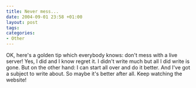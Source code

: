 ```yaml
---
title: Never mess...
date: 2004-09-01 23:58 +01:00
layout: post
tags:
categories:
- Other
---
```

OK, here's a golden tip which everybody knows: don't mess with a live server! Yes, I did and I know regret it.
I didn't write much but all I did write is gone. 
But on the other hand: I can start all over and do it better. And I've got a subject to write about. So maybe it's better after all. Keep watching the website!
